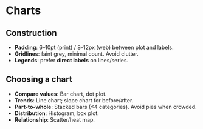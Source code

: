 # Charts

## Construction
- **Padding**: 6–10pt (print) / 8–12px (web) between plot and labels.
- **Gridlines**: faint grey, minimal count. Avoid clutter.
- **Legends**: prefer **direct labels** on lines/series.

## Choosing a chart
- **Compare values**: Bar chart, dot plot.
- **Trends**: Line chart; slope chart for before/after.
- **Part-to-whole**: Stacked bars (≤4 categories). Avoid pies when crowded.
- **Distribution**: Histogram, box plot.
- **Relationship**: Scatter/heat map.
